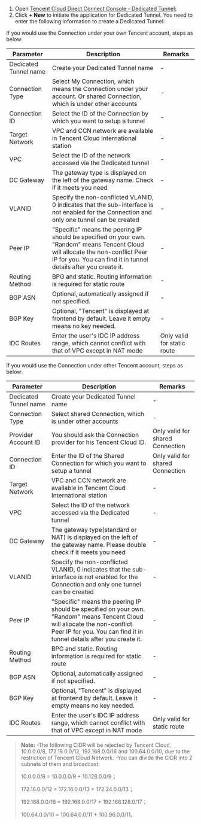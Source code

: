 1. Open [Tencent Cloud Direct Connect Console - Dedicated Tunnel](https://console.cloud.tencent.com/vpc/dcConn);
2. Click **+ New** to initiate the application for Dedicated Tunnel. You need to enter the following information to create a Dedicated Tunnel:

If you would use the Connection under your own Tencent account, steps as below:

| Parameter | Description | Remarks |
| --------- | ---------------- | -------- |
| Dedicated Tunnel name | Create your Dedicated Tunnel name | -|
| Connection Type | Select My Connection, which means the Connection under your account. Or shared Connection, which is under other accounts |- |
| Connection ID | Select the ID of the Connection by which you want to setup a tunnel | - |
| Target Network | VPC and CCN network are available in Tencent Cloud International station |- |
| VPC | Select the ID of the network accessed via the Dedicated tunnel |- |
| DC Gateway | The gateway type is displayed on the left of the gateway name. Check if it meets you need |-|
| VLANID  | Specify the non-conflicted VLANID, 0 indicates that the sub-interface is not enabled for the Connection and only one tunnel can be created |- |
| Peer IP | "Specific" means the peering IP should be specified on your own. "Random" means Tencent Cloud will allocate the non-conflict Peer IP for you. You can find it in tunnel details after you create it. |- |
| Routing Method | BPG and static. Routing information is required for static route |- |
| BGP ASN   | Optional, automatically assigned if not specified. |-|
| BGP Key | Optional, "Tencent" is displayed at frontend by default. Leave it empty means no key needed. |-|
| IDC Routes | Enter the user's IDC IP address range, which cannot conflict with that of VPC except in NAT mode | Only valid for static route |- |


If you would use the Connection under other Tencent account, steps as below:

| Parameter | Description | Remarks |
| --------- | ------------- | -------- |
| Dedicated Tunnel name | Create your Dedicated Tunnel name | - |
| Connection Type | Select shared Connection, which is under other accounts | - |
| Provider Account ID | You should ask the Connection provider for his Tencent Cloud ID. | Only valid for shared Connection |-|
| Connection ID | Enter the ID of the Shared Connection for which you want to setup a tunnel | Only valid for shared Connection |
| Target Network | VPC and CCN network are available in Tencent Cloud International station | -|
| VPC | Select the ID of the network accessed via the Dedicated tunnel | - |
| DC Gateway | The gateway type(standard or NAT) is displayed on the left of the gateway name. Please double check if it meets you need|- |
| VLANID | Specify the non-conflicted VLANID, 0 indicates that the sub-interface is not enabled for the Connection and only one tunnel can be created |- |
| Peer IP | "Specific" means the peering IP should be specified on your own. "Random" means Tencent Cloud will allocate the non-conflict Peer IP for you. You can find it in tunnel details after you create it. |- |
| Routing Method | BPG and static. Routing information is required for static route |- |
| BGP ASN   | Optional, automatically assigned if not specified. | -|
| BGP Key | Optional, "Tencent" is displayed at frontend by default. Leave it empty means no key needed. | - |
| IDC Routes | Enter the user's IDC IP address range, which cannot conflict with that of VPC except in NAT mode | Only valid for static route | - |

>**Note:**
-The following CIDR will be rejected by Tencent Cloud, 10.0.0.0/8, 172.16.0.0/12, 192.168.0.0/16 and 100.64.0.0/10, due to the restriction of Tencent Cloud Network.
-You can divide the CIDR into 2 subnets of them and broadcast:
>
>10.0.0.0/8 = 10.0.0.0/9 + 10.128.0.0/9；
>
>172.16.0.0/12 = 172.16.0.0/13 + 172.24.0.0/13；
>
>192.168.0.0/16 = 192.168.0.0/17 + 192.168.128.0/17；
>
>100.64.0.0/10 = 100.64.0.0/11 + 100.96.0.0/11。

